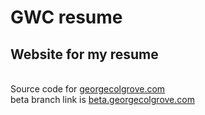 <html>
<body>
<h1>GWC resume</h1>
<h2>Website for my resume</h2>
<br />
Source code for <a href="http://www.georgecolgrove.com/" >georgecolgrove.com</a><br/>
beta branch link is <a href="http://beta.georgecolgrove.com/" >beta.georgecolgrove.com</a>
</body>
</html>